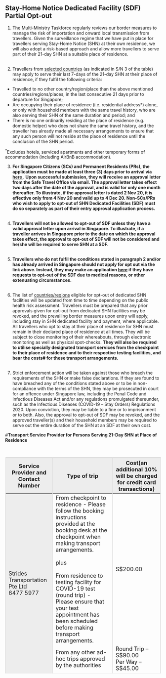 

## Stay-Home Notice Dedicated Facility (SDF) Partial Opt-out

1. The Multi-Ministry Taskforce regularly reviews our border measures to manage the risk of importation and onward local transmission from travellers. Given the surveillance regime that we have put in place for travellers serving Stay-Home Notice (SHN) at their own residence, we will also adopt a risk-based approach and allow more travellers to serve part of their 21-day SHN at a suitable place of residence. <br/><br/>

2. Travellers from [selected countries](/files/SHN-and-swab-summary.pdf) (as indicated in S/N 3 of the table) may apply to serve their last 7-days of the 21-day SHN at their place of residence, if they fulfil the following criteria:
- Travelled to no other country/region/place than the above mentioned countries/regions/places, in the last consecutive 21 days prior to departure for Singapore;
- Are occupying their place of residence (i.e. residential address*) alone, or only with household members with the same travel history, who are also serving their SHN of the same duration and period; and
- There is no one ordinarily residing at the place of residence (e.g. domestic helper) who does not share the same travel history, and the traveller has already made all necessary arrangements to ensure that any such person will not reside at the place of residence until the conclusion of the SHN period.

<sup>*</sup>Excludes hotels, serviced apartments and other temporary forms of accommodation (including AirBnB accommodation).

3. **For Singapore Citizens (SCs) and Permanent Residents (PRs), the application must be made at least three (3) days prior to arrival via <a href="https://go.gov.sg/scproptoutsdf"> here </a> . Upon successful submission, they will receive an approval letter from the Safe Travel Office via email. The approval letter takes effect two days after the date of the approval, and is valid for only one month thereafter. To illustrate, if the approval letter is dated 2 Nov 20, it is effective only from 4 Nov 20 and valid up to 4 Dec 20. Non-SCs/PRs who wish to apply to opt-out of SHN Dedicated Facilities (SDF) must do so separately as part of their entry approval application process.** <br/><br/>

4. **Travellers will not be allowed to opt-out of SDF unless they have a valid approval letter upon arrival in Singapore. To illustrate, if a traveller arrives in Singapore prior to the date on which the approval takes effect, the approval to opt-out of SDF will not be considered and he/she will be required to serve SHN at a SDF.** <br/><br/>

5. **Travellers who do not fulfil the conditions stated in paragraph 2 and/or has already arrived in Singapore should not apply for opt out via the link above. Instead, they may make an application [here](https://go.gov.sg/shnhotelneedsform) if they have requests to opt-out of the SDF due to medical reasons, or other extenuating circumstances.** <br/><br/>

6. The list of [countries/regions](/files/SHN-and-swab-summary.pdf) eligible for opt-out of dedicated SHN facilities will be updated from time to time depending on the public health risk assessment. Travellers must be prepared that any prior approvals given for opt-out from dedicated SHN facilities may be revoked, and the prevailing border measures upon entry will apply, including stay in SHN dedicated facility and payment, where applicable. All travellers who opt to stay at their place of residence for SHN must remain in their declared place of residence at all times. They will be subject to close monitoring of their whereabouts, through electronic monitoring as well as physical spot-checks. **They will also be required to utilise specially designated transport services from the checkpoint to their place of residence and to their respective testing facilities, and bear the costs# for these transport arrangements.**  <br/><br/>

7. Strict enforcement action will be taken against those who breach the requirements of the SHN or make false declarations. If they are found to have breached any of the conditions stated above or to be in non-compliance with the terms of the SHN, they may be prosecuted in court for an offence under Singapore law, including the Penal Code and Infectious Diseases Act and/or any regulations promulgated thereunder, such as the Infectious Diseases (COVID-19 – Stay Orders) Regulations 2020. Upon conviction, they may be liable to a fine or to imprisonment or to both. Also, the approval to opt-out of SDF may be revoked, and the approved traveller(s) and their household members may be required to serve out the entire duration of the SHN at an SDF at their own cost. 

#**Transport Service Provider for Persons Serving 21-Day SHN at Place of Residence**

<table> 
  <thead>
    <tr>
      <th style="margin-top:0px; margin-bottom:0px; font-size:18px;
border-top:3px solid #D8D8D8; border-left:1px solid #D8D8D8; border-right:1px solid #D8D8D8; background-color:#EDEDED;">Service Provider and Contact Number</th>
       <th style="margin-top:0px; margin-bottom:0px; font-size:18px; border-top:3px solid #D8D8D8; border-left:1px solid #D8D8D8; border-right:1px solid #D8D8D8; background-color:#EDEDED">Type of trip</th>
       <th style="margin-top:0px; margin-bottom:0px; font-size:18px; border-top:3px solid #D8D8D8; border-left:1px solid #D8D8D8; border-right:1px solid #D8D8D8; background-color:#EDEDED">Cost(an additional 10% will be charged for credit card transactions)</th>
    </tr>
  </thead>
  <tbody>
    <tr>
      <td rowspan="2" style="margin-top:0px; margin-bottom:0px; font-size:18px; border-right:2px solid #E0E0E0; border-left:2px solid #E0E0E0; background-color:#EDEDED;">Strides Transportation Pte Ltd <br/> 6477 5977 
</td>
      <td style="margin-top:0px; margin-bottom:0px; font-size:18px;border-right:2px solid #E0E0E0;">From checkpoint to residence - Please follow the booking instructions provided at the booking desk at the checkpoint when making transport arrangements. <br/><br/>plus <br/><br/> From residence to testing facility for COVID-19 test (round trip) - Please ensure that your test appointment has been scheduled before making transport arrangements.</td>
      <td style="margin-top:0px; margin-bottom:0px; font-size:18px;border-right:2px solid #E0E0E0;">S$200.00 </td>
    </tr>
    <tr style="border-bottom:1.2px solid #E8E8E8">
      <td style="margin-top:0px; margin-bottom:0px; font-size:18px;border-right:2px solid #E0E0E0;">From any other ad-hoc trips approved by the authorities </td>
      <td style="margin-top:0px; margin-bottom:0px; font-size:18px;border-right:2px solid #E0E0E0;">Round Trip – S$90.00 <br/> Per Way – S$45.00 
</td>
    </tr>
  </tbody>
  </table>
